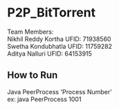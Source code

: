 # P2P_BitTorrent
Team Members: 
<br>
Nikhil Reddy Kortha UFID: 71938560
<br>
Swetha Kondubhatla  UFID: 11759282
<br>
Aditya Nalluri      UFID: 64153915

## How to Run
Java PeerProcess 'Process Number'
<br>
ex: java PeerProcess 1001
 
